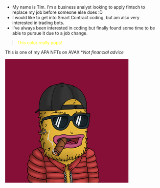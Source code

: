 * My name is Tim. I'm a business analyst looking to apply fintech to replace my job before someone else does :D
* I would like to get into Smart Contract coding, but am also very interested in trading bots.
* I've always been interested in coding but finally found some time to be able to pursue it due to a job change.

> <span style="color:yellow"> This color really pops!</span>

This is one of my APA NFTs on AVAX **Not financial advice*

![image](apa1.png)

